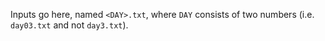 Inputs go here, named `<DAY>.txt`, where `DAY` consists of two numbers (i.e.
`day03.txt` and not `day3.txt`).
